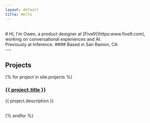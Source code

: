 ```yaml
---
layout: default
title: Hello
---
```


<br>
# Hi, I'm Owen, a product designer at [Five9](https:www.five9.com), working on conversational experiences and AI. <br>Previously at Inference.
#### Based in San Ramon, CA
<br>
---

## Projects

{% for project in site.projects %}
  <h3><a href="{{ site.baseurl }}{{ project.url }}">{{ project.title }}</a></h3>

  <p>{{ project.description }}</p><br>
{% endfor %}




<!-- [Bear Blog](https://bearblog.dev/) is *"a blogging platform where words matter most"*. 

This is a port of it's theme to Jekyll, with some tweaks. So you can use GitHub Pages to host your blog while getting the same awesome Bear Blog feels.

**Stop worrying about the style, focus on your writing.**

- Looks great on *any* device
- Tiny, optimized, and awesome pages
- No trackers, ads, or scripts, *did I mention minimal already?*
- Auto light and dark themes
- Tag support, to filter blog pages
- Quick, *15 minute* setup
- Gallery view for your images
- Code highlighting

Have a look around, this website is already themed with **jekyllBear**. If you like it, head over to the GitHub [repository](https://github.com/knhash/jekyllBear) for installation instructions. -->
